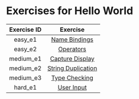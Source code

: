 # Exercises for Hello World

| Exercise ID | Exercise |
|:-----------:|:--------:|
| easy_e1| [Name Bindings](https://github.com/ByteAcademyCo/Exercises/tree/master/introduction_and_environment/hello_world/1_name_bindings) |
| easy_e2| [Operators](https://github.com/ByteAcademyCo/Exercises/tree/master/introduction_and_environment/hello_world/1_operators) |
| medium_e1 | [Capture Display](https://github.com/ByteAcademyCo/Exercises/tree/master/introduction_and_environment/hello_world/2_capture_display) |
| medium_e2| [String Duplication](https://github.com/ByteAcademyCo/Exercises/tree/master/introduction_and_environment/hello_world/2_string_duplicate) |
| medium_e3 | [Type Checking](https://github.com/ByteAcademyCo/Exercises/tree/master/introduction_and_environment/hello_world/2_type_check) |
| hard_e1 | [User Input](https://github.com/ByteAcademyCo/Exercises/tree/master/introduction_and_environment/hello_world/3_user_input) |
